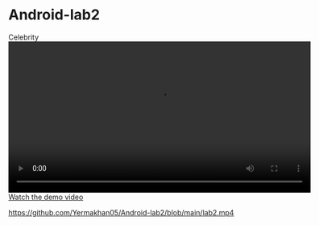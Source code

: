 # Android-lab2
Celebrity
<video src="lab2.mp4" controls width="600">
  Your browser does not support the video tag.
</video>
[Watch the demo video](lab2.mp4)

https://github.com/Yermakhan05/Android-lab2/blob/main/lab2.mp4

